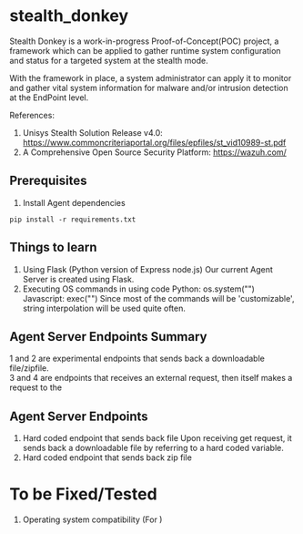 # stealth_donkey
Stealth Donkey is a work-in-progress Proof-of-Concept(POC) project, a framework which can be applied to gather runtime system configuration and status for a targeted system at the stealth mode.

With the framework in place, a system administrator can apply it to monitor and gather vital system information for malware and/or intrusion detection at the EndPoint level. 

References:
1.	Unisys Stealth Solution Release v4.0: https://www.commoncriteriaportal.org/files/epfiles/st_vid10989-st.pdf
2.	A Comprehensive Open Source Security Platform: https://wazuh.com/

## Prerequisites
1. Install Agent dependencies
```
pip install -r requirements.txt
```

## Things to learn
1. Using Flask (Python version of Express node.js)
Our current Agent Server is created using Flask.
2. Executing OS commands in using code
Python: os.system("<Command>")
Javascript: exec("<Command>")
Since most of the commands will be 'customizable', string interpolation will be used quite often.

## Agent Server Endpoints Summary
1 and 2 are experimental endpoints that sends back a downloadable file/zipfile. <br />
3 and 4 are endpoints that receives an external request, then itself makes a request to the 
## Agent Server Endpoints 
1. Hard coded endpoint that sends back file
Upon receiving get request, it sends back a downloadable file by referring to a hard coded variable.
2. Hard coded endpoint that sends back zip file
# To be Fixed/Tested
1. Operating system compatibility (For )
